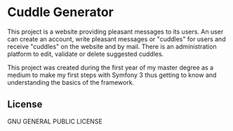 # Cuddle Generator

This project is a website providing pleasant messages to its users. An user can create an account, write pleasant messages or "cuddles" for users and receive "cuddles" on the website and by mail.
There is an administration platform to edit, validate or delete suggested cuddles.

This project was created during the first year of my master degree as a medium to make my first steps with Symfony 3 thus getting to know and understanding the basics of the framework.

## License

GNU GENERAL PUBLIC LICENSE
